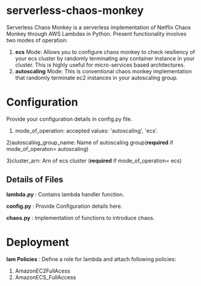 # serverless-chaos-monkey
Serverless Chaos Monkey is a serverless implementation of Netflix Chaos Monkey through AWS Lambdas in Python.
Present functionality involves two modes of operation:
1) **ecs** Mode: Allows you to configure chaos monkey to check resiliency of your ecs cluster by randomly terminating any container instance in your cluster. This is highly useful for micro-services based architectures.
2) **autoscaling** Mode: This is conventional chaos monkey implementation that randomly terminate ec2 instances in your autoscaling group. 

# Configuration
Provide your configuration details in config.py file.
1) mode_of_operation: accepted values: 'autoscaling', 'ecs'.

2)autoscaling_group_name: Name of autoscaling group(**required** if mode_of_operaton= autoscaling)

3)cluster_arn: Arn of ecs cluster (**required** if mode_of_operation= ecs)

## Details of Files
**lambda.py** : Contains lambda handler function.

**config.py** : Provide Configuration details here.

**chaos.py** : Implementation of functions to introduce chaos.

# Deployment

**Iam Policies** : Define a role for lambda and attach following policies:
1) AmazonEC2FullAcess
2) AmazonECS_FullAccess


